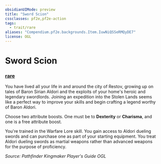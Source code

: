 ```yaml
---
obsidianUIMode: preview
title: "Sword Scion"
cssclasses: pf2e,pf2e-action
tags:
  - trait/rare
aliases: "Compendium.pf2e.backgrounds.Item.IuwNiQSSeRMQyDE7"
license: OGL
---
```

# Sword Scion

### [rare](rare "Rare Rarity Trait")






You have lived all your life in and around the city of Restov, growing up on tales of Baron Sirian Aldori and the exploits of your home's heroic and legendary swordlords. Joining an expedition into the Stolen Lands seems like a perfect way to improve your skills and begin crafting a legend worthy of Baron Aldori.

Choose two attribute boosts. One must be to **Dexterity** or **Charisma**, and one is a free attribute boost.

You're trained in the Warfare Lore skill. You gain access to Aldori dueling swords and can purchase one as part of your starting equipment. You treat Aldori dueling swords as martial weapons rather than advanced weapons for the purpose of proficiency.

*Source: Pathfinder Kingmaker Player's Guide*
*OGL*